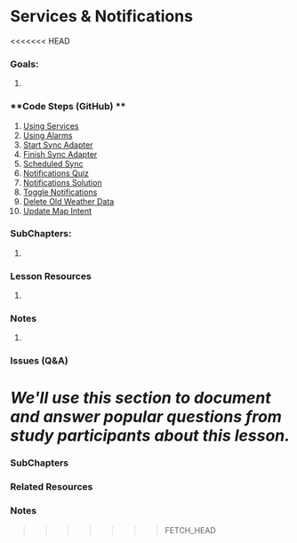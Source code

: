 # Services & Notifications

<<<<<<< HEAD
### **Goals**:
1.

### **Code Steps (GitHub) **
1. [Using Services](https://github.com/udacity/Sunshine/tree/6.01-using-services)
2. [Using Alarms](https://github.com/udacity/Sunshine/tree/6.02-using-alarms)
3. [Start Sync Adapter](https://github.com/udacity/Sunshine/tree/6.03-start-sync-adapter)
4. [Finish Sync Adapter](https://github.com/udacity/Sunshine/tree/6.04-finish-sync-adapter)
5. [Scheduled Sync](https://github.com/udacity/Sunshine/tree/6.05-scheduled-sync)
6. [Notifications Quiz](https://github.com/udacity/Sunshine/tree/6.06-notifications-quiz)
7. [Notifications Solution](https://github.com/udacity/Sunshine/tree/6.07-notifications-solution)
8. [Toggle Notifications](https://github.com/udacity/Sunshine/tree/6.08-toggle-notifications)
9. [Delete Old Weather Data](https://github.com/udacity/Sunshine/tree/6.09-delete-old-weather-data)
10. [Update Map Intent](https://github.com/udacity/Sunshine/tree/6.10-update-map-intent)


### **SubChapters**:
1.


### **Lesson Resources**
1.


### **Notes**
1.


### **Issues (Q&A)**

*We'll use this section to document and answer popular questions from study participants about this lesson.*
=======
### **SubChapters**


### **Related Resources**


### **Notes**

>>>>>>> FETCH_HEAD
